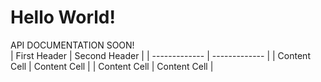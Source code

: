 # Hello World!
API DOCUMENTATION SOON!<br/>
| First Header  | Second Header |
| ------------- | ------------- |
| Content Cell  | Content Cell  |
| Content Cell  | Content Cell  |
